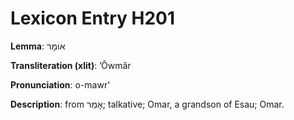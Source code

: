 # Lexicon Entry H201

**Lemma**: אוֹמָר

**Transliteration (xlit)**: ʼÔwmâr

**Pronunciation**: o-mawr'

**Description**:
from אָמַר; talkative; Omar, a grandson of Esau; Omar.
